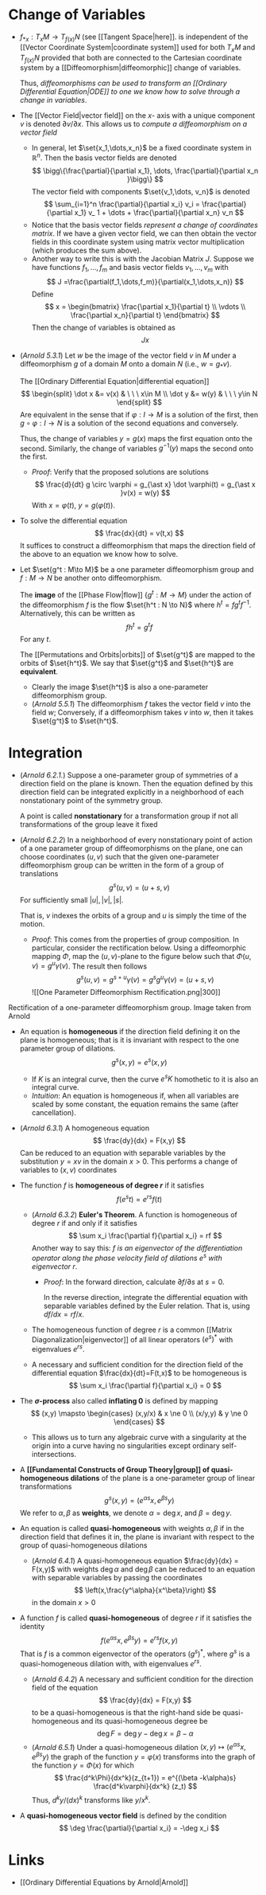 # Change of Variables
* $f_{\ast x} : T_xM \to T_{f(x)} N$  (see [[Tangent Space|here]]. is independent of the [[Vector Coordinate System|coordinate system]] used for both $T_xM$ and $T_{f(x)}N$ provided that both are connected to the Cartesian coordinate system by a [[Diffeomorphism|diffeomorphic]] change of variables.
  
  Thus, *diffeomorphisms can be used to transform an [[Ordinary Differential Equation|ODE]] to one we know how to solve through a change in variables*. 


* The [[Vector Field|vector field]] on the $x$- axis with a unique component  $v$ is denoted  $\partial v/\partial x$.  This allows us to *compute a diffeomorphism on a vector field*
	* In general, let $\set{x_1,\dots,x_n}$ be a fixed coordinate system in $\mathbb{R}^n$. Then the basis vector fields are denoted 
	  $$
	  \bigg\{\frac{\partial}{\partial x_1}, \dots, \frac{\partial}{\partial x_n }\bigg\}
	  $$
	  The vector field with components $\set{v_1,\dots, v_n}$ is denoted 
	  $$
	  \sum_{i=1}^n \frac{\partial}{\partial x_i} v_i = \frac{\partial}{\partial x_1} v_ 1 + \dots + \frac{\partial}{\partial x_n} v_n
	  $$
	* Notice that the basis vector fields *represent a change of coordinates matrix*.  If we have a given vector field, we can then obtain the vector fields in this coordinate system using matrix vector multiplication (which produces the sum above).
	* Another way to write this is with the Jacobian Matrix $J$.  Suppose we have functions $f_1,\dots, f_m$ and basis vector fields $v_1,\dots, v_m$ with 
	  $$
	  J  =\frac{\partial(f_1,\dots,f_m)}{\partial(x_1,\dots,x_n)} 
	  $$
	  Define 
	  $$
	  x = \begin{bmatrix}
	  \frac{\partial x_1}{\partial t} \\
	  \vdots  \\ 
	  \frac{\partial x_n}{\partial t}
	  \end{bmatrix}
	  $$
	  Then the change of variables is obtained as
	  $$
	  Jx
	  $$

* (*Arnold 5.3.1*) Let $w$ be the image of the vector field $v$ in $M$ under a diffeomorphism $g$ of a domain $M$ onto a domain $N$ (i.e., $w=g_\ast v$). 
  
  The [[Ordinary Differential Equation|differential equation]]
  $$
  \begin{split}
  \dot x &= v(x) & \ \ \ x\in M \\
  \dot y &= w(y) & \ \ \ y\in N
  \end{split}
  $$
  Are equivalent in the sense that if $\varphi : I\to M$ is a solution of the first, then $g\circ \varphi : I \to N$ is a solution of the second equations and conversely. 
  
  Thus, the change of variables $y=g(x)$ maps the first equation onto the second. Similarly, the change of variables $g^{-1}(y)$ maps the second onto the first.
	* *Proof*: Verify that the proposed solutions are solutions
	  $$
	  \frac{d}{dt} g \circ \varphi = g_{\ast x} \dot \varphi(t) = g_{\ast x }v(x) = w(y) 
	  $$
	  With $x=\varphi(t)$, $y=g(\varphi(t))$.

* To solve the differential equation 
  $$
  \frac{dx}{dt} = v(t,x)
  $$
  It suffices to construct a diffeomorphism that maps the direction field of the above to an equation we know how to solve.

* Let $\set{g^t : M\to M}$ be a one parameter diffeomorphism group and $f:M\to N$ be another onto diffeomorphism.
  
  The **image** of the [[Phase Flow|flow]] $\{g^t : M \to M\}$ under the action of the diffeomorphism $f$ is the flow $\set{h^t : N \to N}$ where $h^t = fg^t f^{-1}$.  Alternatively, this can be written as 
  $$
  fh^t = g^t f
  $$
  For any $t$. 
  
  The [[Permutations and Orbits|orbits]] of $\set{g^t}$ are mapped to the orbits of $\set{h^t}$.  We say that  $\set{g^t}$ and $\set{h^t}$ are **equivalent**. 
	* Clearly the image $\set{h^t}$ is also a one-parameter diffeomorphism group.
	* (*Arnold 5.5.1*)  The diffeomorphism $f$ takes the vector field $v$ into the field $w$; Conversely, if a diffeomorphism takes $v$ into $w$, then it takes $\set{g^t}$ to $\set{h^t}$.

# Integration
* (*Arnold 6.2.1.*) Suppose a one-parameter group of symmetries of a direction field on the plane is known. Then the equation defined by this direction field can be integrated explicitly in a neighborhood of each nonstationary point of the symmetry group.
  
  A point is called **nonstationary** for a transformation group if not all transformations of the group leave it fixed

* (*Arnold 6.2.2*) In a neighborhood of every nonstationary point of action of a one parameter group of diffeomorphisms on the plane, one can choose coordinates $(u,v)$ such that the given one-parameter diffeomorphism group can be written in the form of a group of translations
  $$
  g^s(u,v) = (u + s, v)
  $$
  For sufficiently small $|u|, |v|, |s|$. 
  
  That is, $v$ indexes the orbits of a group and $u$ is simply the time of the motion.
	* *Proof*: This comes from the properties of group composition. In particular, consider the rectification below. Using a diffeomorphic mapping $\Phi$, map the $(u,v)$-plane to the figure below such that $\Phi(u,v) = g^u\gamma (v)$. The result then follows 
	  $$
	  g^s(u,v) = g^{s+u}\gamma(v) = g^sg^u \gamma(v) = (u+s, v)
	  $$
![[One Parameter Diffeomorphism Rectification.png|300]]
<figcaption> Rectification of a one-parameter diffeomorphism group. Image taken from  Arnold</figcaption>


* An equation is **homogeneous** if the direction field defining it on the plane is homogeneous; that is it is invariant with respect to the one parameter group of dilations.
  $$
  g^s (x,y)  =e^s (x,y)
  $$
	* If $K$ is an integral curve, then the curve $e^sK$ homothetic to it is also an integral curve. 
	* *Intuition*: An equation is homogeneous if, when all variables are scaled by some constant, the equation remains the same (after cancellation). 

* (*Arnold 6.3.1*) A homogeneous equation 
  $$
  \frac{dy}{dx} = F(x,y)
  $$
  Can be reduced to an equation with separable variables by the substitution $y=xv$ in the domain $x>0$. This performs a change of variables to $(x,v)$ coordinates

* The function $f$ is **homogeneous of degree $r$** if it satisfies
  $$
  f(e^st) = e^{rs} f(t) 
  $$
	* (*Arnold 6.3.2*) **Euler's Theorem**. A function is homogeneous of degree $r$  if and only if it satisfies
	  $$
	  \sum x_i \frac{\partial f}{\partial x_i} = rf
	  $$
	  Another way to say this: *$f$ is an eigenvector of the differentiation operator along the phase velocity field of dilations $e^s$ with eigenvector $r$*. 
		* *Proof*: In the forward direction, calculate $\partial f/\partial s$ at $s=0$. 
		  
		  In the reverse direction, integrate the differential equation with separable variables defined by the Euler relation. That is, using $df/dx = rf/x$. 

	* The homogeneous function of degree $r$ is a common [[Matrix Diagonalization|eigenvector]] of all linear operators $(e^s)^\ast$ with eigenvalues $e^{rs}$. 
	* A necessary and sufficient condition for the direction field of the differential equation $\frac{dx}{dt}=F(t,x)$ to be homogeneous is 
	  $$
	  \sum x_i \frac{\partial f}{\partial x_i} = 0
	  $$ 

* The **$\sigma$-process** also called **inflating $0$** is defined by mapping
  $$
  (x,y) \mapsto
  \begin{cases}
  (x,y/x) & x \ne 0 \\
  (x/y,y) & y \ne 0
  \end{cases}
  $$
	* This allows us to turn any algebraic curve with a singularity at the origin into a curve having no singularities except ordinary self-intersections.

* A **[[Fundamental Constructs of Group Theory|group]] of quasi-homogeneous dilations** of the plane is a one-parameter group of linear transformations
  $$
  g^s (x,y) = (e^{\alpha s} x, e^{\beta s} y)
  $$
  We refer to $\alpha,\beta$ as **weights**, we denote $\alpha = \deg x$, and $\beta = \deg y$. 
* An equation is called **quasi-homogeneous** with weights $\alpha,\beta$ if in the direction field that defines it in, the plane is invariant with respect to the group of quasi-homogeneous dilations
	* (*Arnold 6.4.1*) A quasi-homogeneous equation $\frac{dy}{dx} = F(x,y)$ with weights $\deg \alpha$ and $\deg \beta$ can be reduced to an equation with separable variables by passing the coordinates 
	  $$
	  \left(x,\frac{y^\alpha}{x^\beta}\right)
	  $$
	  in the domain $x>0$
* A function $f$ is called **quasi-homogeneous** of degree $r$ if it satisfies the identity 
  $$
  f(e^{\alpha s} x, e^{\beta s} y) = e^{rs} f(x,y)
  $$
  That is $f$ is a common eigenvector of the operators $(g^s)^\ast$, where $g^s$ is a quasi-homogeneous dilation with, with eigenvalues $e^{rs}$.
	* (*Arnold 6.4.2*) A necessary and sufficient condition for the direction field of the equation 
	  $$
	  \frac{dy}{dx} = F(x,y)
	  $$
	  to be a quasi-homogeneous is that the right-hand side be quasi-homogeneous and its quasi-homogeneous degree be
	  $$
	  \deg F = \deg y - \deg x = \beta - \alpha
	  $$
	* (*Arnold 6.5.1*) Under a quasi-homogeneous dilation $(x,y)\mapsto (e^{\alpha s} x, e^{\beta s} y)$ the graph of the function $y=\varphi(x)$ transforms into the graph of the function $y=\Phi (x)$ for which
	  $$
	  \frac{d^k\Phi}{dx^k}(z_{t+1}) = e^{(\beta -k\alpha)s} \frac{d^k\varphi}{dx^k} (z_t) 
	  $$
	  Thus, $d^ky/(dx)^k$ transforms like $y/x^k$. 

* A **quasi-homogeneous vector field** is defined by the condition 
  $$
  \deg \frac{\partial}{\partial x_i} = -\deg x_i
  $$


#  Links
* [[Ordinary Differential Equations by Arnold|Arnold]]
